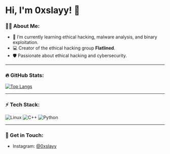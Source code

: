 # Hi, I'm 0xslayy! 👋

### 🧑‍💻 About Me:
- 🌱 I’m currently learning ethical hacking, malware analysis, and binary exploitation.
- 💻 Creator of the ethical hacking group **Flatlined**.
- 🛡️ Passionate about ethical hacking and cybersecurity.

---

### 🔥 GitHub Stats:

[![Top Langs](https://github-readme-stats.vercel.app/api/top-langs/?username=0xslayy&layout=compact&theme=synthwave)](https://github.com/anuraghazra/github-readme-stats)

---

### ⚡ Tech Stack:
![Linux](https://img.shields.io/badge/-Linux-FCC624?style=flat-square&logo=linux&logoColor=black)
![C++](https://img.shields.io/badge/-C++-00599C?style=flat-square&logo=c)
![Python](https://img.shields.io/badge/-Python-3776AB?style=flat-square&logo=python)

---

### 💬 Get in Touch:
- Instagram: [@0xslayy](https://www.instagram.com/0xslayy/)
